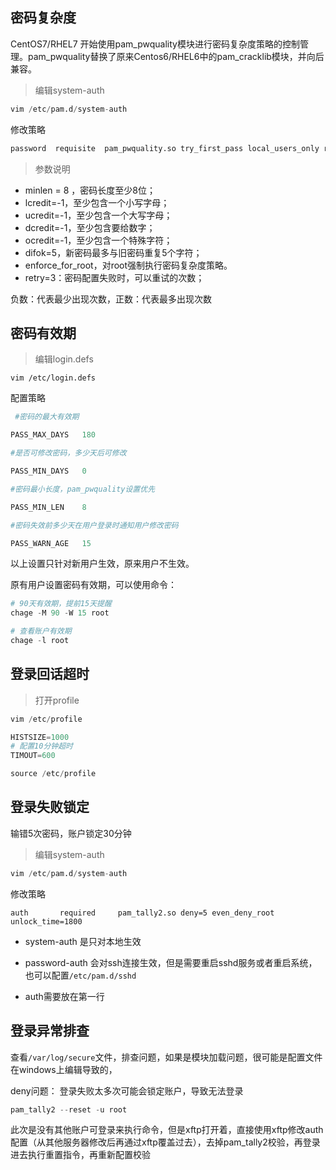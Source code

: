 ## 密码复杂度

CentOS7/RHEL7 开始使用pam_pwquality模块进行密码复杂度策略的控制管理。pam_pwquality替换了原来Centos6/RHEL6中的pam_cracklib模块，并向后兼容。

>编辑system-auth

```s
vim /etc/pam.d/system-auth
```

修改策略
```s
password  requisite  pam_pwquality.so try_first_pass local_users_only retry=3 authtok_type= minlen=8 lcredit=-1 ucredit=-1 dcredit=-1 ocredit=-1 difok=5 enforce_for_root
```

>参数说明

* minlen = 8 ，密码长度至少8位；
* lcredit=-1，至少包含一个小写字母；
* ucredit=-1，至少包含一个大写字母；
* dcredit=-1，至少包含要给数字；
* ocredit=-1，至少包含一个特殊字符；
* difok=5，新密码最多与旧密码重复5个字符；
* enforce_for_root，对root强制执行密码复杂度策略。
* retry=3：密码配置失败时，可以重试的次数；

负数：代表最少出现次数，正数：代表最多出现次数

## 密码有效期

>编辑login.defs

```
vim /etc/login.defs
```

配置策略

```s
 #密码的最大有效期

PASS_MAX_DAYS   180

#是否可修改密码，多少天后可修改

PASS_MIN_DAYS   0

#密码最小长度，pam_pwquality设置优先

PASS_MIN_LEN    8

#密码失效前多少天在用户登录时通知用户修改密码

PASS_WARN_AGE   15
```
以上设置只针对新用户生效，原来用户不生效。

原有用户设置密码有效期，可以使用命令：

```s
# 90天有效期，提前15天提醒
chage -M 90 -W 15 root

# 查看账户有效期
chage -l root
```


## 登录回话超时

>打开profile

```s
vim /etc/profile
```

```s
HISTSIZE=1000
# 配置10分钟超时
TIMOUT=600
```

```s
source /etc/profile
```

## 登录失败锁定

输错5次密码，账户锁定30分钟

>编辑system-auth

```s
vim /etc/pam.d/system-auth
```

修改策略
```s0 root_unlock_time=60
auth       required     pam_tally2.so deny=5 even_deny_root unlock_time=1800 
```

* system-auth 是只对本地生效

* password-auth 会对ssh连接生效，但是需要重启sshd服务或者重启系统，也可以配置`/etc/pam.d/sshd`

* auth需要放在第一行

## 登录异常排查

查看`/var/log/secure`文件，排查问题，如果是模块加载问题，很可能是配置文件在windows上编辑导致的，

deny问题：
登录失败太多次可能会锁定账户，导致无法登录

```s
pam_tally2 --reset -u root
```

此次是没有其他账户可登录来执行命令，但是xftp打开着，直接使用xftp修改auth配置（从其他服务器修改后再通过xftp覆盖过去），去掉pam_tally2校验，再登录进去执行重置指令，再重新配置校验